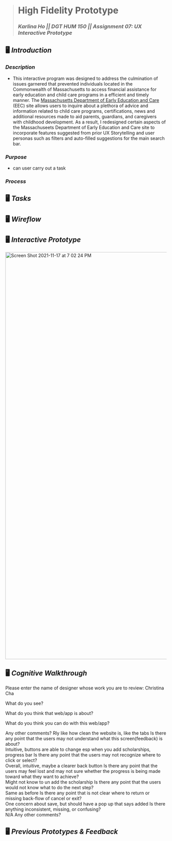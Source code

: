 > # High Fidelity Prototype
> ### _Karlina Ho || DGT HUM 150 || Assignment 07: UX Interactive Prototype_

## 🖥  *Introduction*
### *Description*
* This interactive program was designed to address the culmination of issues garnered that prevented individuals located in the Commonwealth of Massachusetts to access financial assistance for early education and child care programs in a efficient and timely manner. The [Massachusetts Department of Early Education and Care](https://www.mass.gov/orgs/department-of-early-education-and-care) (EEC) site allows users to inquire about a plethora of advice and information related to child care programs, certifications, news and additional resources made to aid parents, guardians, and caregivers with childhood development. As a result, I redesigned certain aspects of the Massachuseets Department of Early Education and Care site to incorporate features suggested from prior UX Storytelling and user personas such as filters and auto-filled suggestions for the main search bar. 

### *Purpose*
- can user carry out a task 

### *Process*

## 🖥  *Tasks*


## 🖥  *Wireflow*

## 🖥  *Interactive Prototype*
<img width="1272" alt="Screen Shot 2021-11-17 at 7 02 24 PM" src="https://user-images.githubusercontent.com/91553095/142344108-140571ea-3a32-4e3d-b083-fb4b5b463457.png">


## 🖥  *Cognitive Walkthrough*
Please enter the name of designer whose work you are to review: Christina Cha			

What do you see? 	


What do you think that web/app is about? 	



What do you think you can do with this web/app?	



Any other comments?	
Rly like how clean the website is, like the tabs 
Is there any point that the users may not understand what this screen(feedback) is about?	
Intuitive, buttons are able to change esp when you add scholarships, progress bar
Is there any point that the users may not recognize where to click or select?	
Overall, intuitive, maybe a clearer back button 
Is there any point that the users may feel lost and may not sure whether the progress is being made toward what they want to achieve?	
Might not know to un add the scholarship
Is there any point that the users would not know what to do the next step? 	
Same as before
Is there any point that is not clear where to return or missing back-flow of cancel or exit?	
One concern about save, but should have a pop up that says added 
Is there anything inconsistent, missing, or confusing?	
N/A 
Any other comments?


## 🖥  *Previous Prototypes & Feedback*
